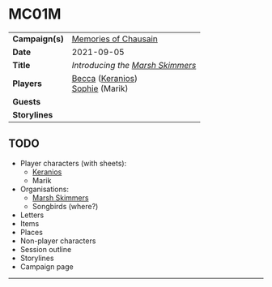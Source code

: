 # MC01M

|||
| --- | --- |
| **Campaign(s)** | [Memories of Chausain](../campaigns/C3-memories-of-chausain.md) | session.3
| **Date** | 2021-09-05 |
| **Title** | *Introducing the [Marsh Skimmers](../organisations/marsh-skimmers.md)* |
| **Players** | [Becca](../players/becca.md) ([Keranios](../characters/keranios.md))<br>[Sophie](../players/sophie.md) (Marik) |
| **Guests** | |
| **Storylines** | |

## TODO

- Player characters (with sheets):
  - [Keranios](../characters/keranios.md)
  - Marik
- Organisations:
  - [Marsh Skimmers](../organisations/marsh-skimmers.md)
  - Songbirds (where?)
- Letters
- Items
- Places
- Non-player characters
- Session outline
- Storylines
- Campaign page

---
